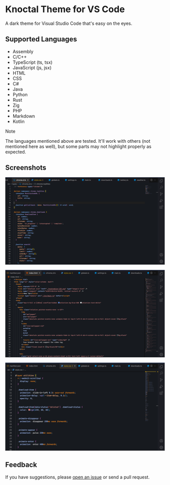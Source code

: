 # Knoctal Theme for VS Code

A dark theme for Visual Studio Code that's easy on the eyes.

## Supported Languages

- Assembly
- C/C++
- TypeScript (ts, tsx)
- JavaScript (js, jsx)
- HTML
- CSS
- C#
- Java
- Python
- Rust
- Zig
- PHP
- Markdown
- Kotlin

> [!NOTE]
> The languages mentioned above are tested. It'll work with others (not mentioned here as well), but some parts may not highlight properly as expected.

## Screenshots

![TypeScript Syntax Highlighting](/images/ss/ts.png)

![HTML Syntax Highlighting](/images/ss/html.png)

![CSS Syntax Highlighting](/images/ss/css.png)

## Feedback

If you have suggestions, please [open an issue](https://github.com/najmiter/knoctal-theme/issues) or send a pull request.
